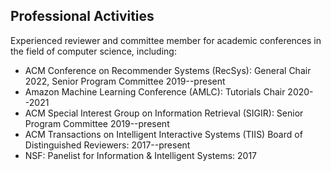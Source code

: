 Professional Activities
-----------------------

Experienced reviewer and committee member for academic conferences in the field of computer science, including:

* ACM Conference on Recommender Systems (RecSys): General Chair 2022, Senior Program Committee 2019--present
* Amazon Machine Learning Conference (AMLC): Tutorials Chair 2020--2021
* ACM Special Interest Group on Information Retrieval (SIGIR): Senior Program Committee 2019--present
* ACM Transactions on Intelligent Interactive Systems (TIIS) Board of Distinguished Reviewers: 2017--present
* NSF: Panelist for Information & Intelligent Systems: 2017
